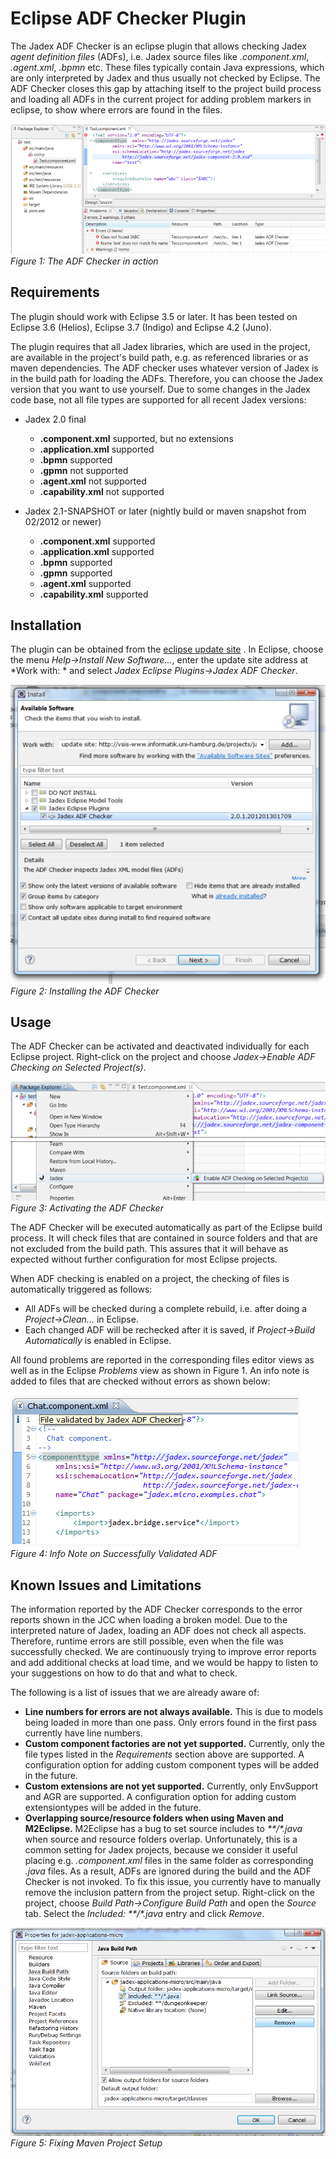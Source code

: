 # Eclipse ADF Checker Plugin

The Jadex ADF Checker is an eclipse plugin that allows checking Jadex *agent definition files* (ADFs), i.e. Jadex source files like *.component.xml*, *.agent.xml*, *.bpmn* etc. These files typically contain Java expressions, which are only interpreted by Jadex and thus usually not checked by Eclipse. The ADF Checker closes this gap by attaching itself to the project build process and loading all ADFs in the current project for adding problem markers in eclipse, to show where errors are found in the files.

![15 ADF Checker@adfchecker.png](adfchecker.png)
*Figure 1: The ADF Checker in action*

Requirements
-------------------------

The plugin should work with Eclipse 3.5 or later. It has been tested on Eclipse 3.6 (Helios), Eclipse 3.7 (Indigo) and Eclipse 4.2 (Juno). 

The plugin requires that all Jadex libraries, which are used in the project, are available in the project's build path, e.g. as referenced libraries or as maven dependencies. The ADF checker uses whatever version of Jadex is in the build path for loading the ADFs. Therefore, you can choose the Jadex version that you want to use yourself. Due to some changes in the Jadex code base, not all file types are supported for all recent Jadex versions:

- Jadex 2.0 final
  - **.component.xml** supported, but no extensions
  - **.application.xml** supported
  - **.bpmn** supported
  - **.gpmn** not supported
  - **.agent.xml** not supported
  - **.capability.xml** not supported

- Jadex 2.1-SNAPSHOT or later (nightly build or maven snapshot from 02/2012 or newer)
  - **.component.xml** supported
  - **.application.xml** supported
  - **.bpmn** supported
  - **.gpmn** supported
  - **.agent.xml** supported
  - **.capability.xml** supported

Installation
-------------------------

The plugin can be obtained from the [eclipse update site](http://www2.activecomponents.org/eclipse/update/) . In Eclipse, choose the menu *Help-&gt;Install New Software...*, enter the update site address at *Work with: * and select *Jadex Eclipse Plugins-&gt;Jadex ADF Checker*.

![15 ADF Checker@install.png](install.png)
*Figure 2: Installing the ADF Checker*

Usage
------------------

The ADF Checker can be activated and deactivated individually for each Eclipse project. Right-click on the project and choose *Jadex-&gt;Enable ADF Checking on Selected Project(s)*.

![15 ADF Checker@activate.png](activate.png)
*Figure 3: Activating the ADF Checker*

The ADF Checker will be executed automatically as part of the Eclipse build process. It will check files that are contained in source folders and that are not excluded from the build path. This assures that it will behave as expected without further configuration for most Eclipse projects.

When ADF checking is enabled on a project, the checking of files is automatically triggered as follows:

- All ADFs will be checked during a complete rebuild, i.e. after doing a *Project-&gt;Clean...* in Eclipse.
- Each changed ADF will be rechecked after it is saved, if *Project-&gt;Build Automatically* is enabled in Eclipse.

All found problems are reported in the corresponding files editor views as well as in the Eclipse *Problems* view as shown in Figure 1. An info note is added to files that are checked without errors as shown below:

![15 ADF Checker@info.png](info.png)
*Figure 4: Info Note on Successfully Validated ADF*

Known Issues and Limitations
-----------------------------------------

The information reported by the ADF Checker corresponds to the error reports shown in the JCC when loading a broken model. Due to the interpreted nature of Jadex, loading an ADF does not check all aspects. Therefore, runtime errors are still possible, even when the file was successfully checked. We are continuously trying to improve error reports and add additional checks at load time, and we would be happy to listen to your suggestions on how to do that and what to check.

The following is a list of issues that we are already aware of:

- **Line numbers for errors are not always available.** This is due to models being loaded in more than one pass. Only errors found in the first pass currently have line numbers.
- **Custom component factories are not yet supported.** Currently, only the file types listed in the *Requirements* section above are supported. A configuration option for adding custom component types will be added in the future.
- **Custom extensions are not yet supported.** Currently, only EnvSupport and AGR are supported. A configuration option for adding custom extensiontypes will be added in the future.
- **Overlapping source/resource folders when using Maven and M2Eclipse.** M2Eclipse has a bug to set source includes to *\*\*/\*.java* when source and resource folders overlap. Unfortunately, this is a common setting for Jadex projects, because we consider it useful placing e.g. *.component.xml* files in the same folder as corresponding *.java* files. As a result, ADFs are ignored during the build and the ADF Checker is not invoked. To fix this issue, you currently have to manually remove the inclusion pattern from the project setup. Right-click on the project, choose *Build Path-&gt;Configure Build Path* and open the *Source* tab. Select the *Included: \*\*/\*.java* entry and click *Remove*.

![15 ADF Checker@includes.png](includes.png)
*Figure 5: Fixing Maven Project Setup*
